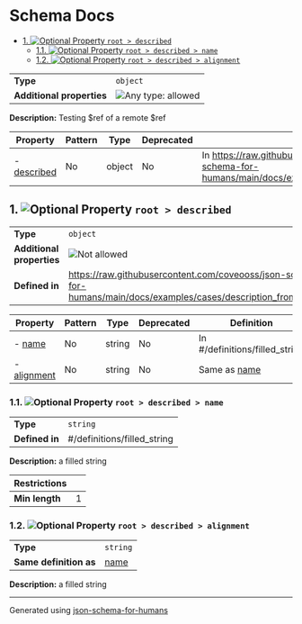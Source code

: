 # Schema Docs

- [1. ![Optional](https://img.shields.io/badge/Optional-yellow) Property `root > described`](#described)
  - [1.1. ![Optional](https://img.shields.io/badge/Optional-yellow) Property `root > described > name`](#described_name)
  - [1.2. ![Optional](https://img.shields.io/badge/Optional-yellow) Property `root > described > alignment`](#described_alignment)

|                           |                                                                             |
| ------------------------- | --------------------------------------------------------------------------- |
| **Type**                  | `object`                                                                    |
| **Additional properties** | ![Any type: allowed](https://img.shields.io/badge/Any%20type-allowed-green) |

**Description:** Testing $ref of a remote $ref

| Property                   | Pattern | Type   | Deprecated | Definition                                                                                                              | Title/Description |
| -------------------------- | ------- | ------ | ---------- | ----------------------------------------------------------------------------------------------------------------------- | ----------------- |
| - [described](#described ) | No      | object | No         | In https://raw.githubusercontent.com/coveooss/json-schema-for-humans/main/docs/examples/cases/description_from_ref.json | -                 |

## <a name="described"></a>1. ![Optional](https://img.shields.io/badge/Optional-yellow) Property `root > described`

|                           |                                                                                                                      |
| ------------------------- | -------------------------------------------------------------------------------------------------------------------- |
| **Type**                  | `object`                                                                                                             |
| **Additional properties** | ![Not allowed](https://img.shields.io/badge/Not%20allowed-red)                                                       |
| **Defined in**            | https://raw.githubusercontent.com/coveooss/json-schema-for-humans/main/docs/examples/cases/description_from_ref.json |

| Property                             | Pattern | Type   | Deprecated | Definition                       | Title/Description |
| ------------------------------------ | ------- | ------ | ---------- | -------------------------------- | ----------------- |
| - [name](#described_name )           | No      | string | No         | In #/definitions/filled_string   | a filled string   |
| - [alignment](#described_alignment ) | No      | string | No         | Same as [name](#described_name ) | a filled string   |

### <a name="described_name"></a>1.1. ![Optional](https://img.shields.io/badge/Optional-yellow) Property `root > described > name`

|                |                             |
| -------------- | --------------------------- |
| **Type**       | `string`                    |
| **Defined in** | #/definitions/filled_string |

**Description:** a filled string

| Restrictions   |   |
| -------------- | - |
| **Min length** | 1 |

### <a name="described_alignment"></a>1.2. ![Optional](https://img.shields.io/badge/Optional-yellow) Property `root > described > alignment`

|                        |                         |
| ---------------------- | ----------------------- |
| **Type**               | `string`                |
| **Same definition as** | [name](#described_name) |

**Description:** a filled string

----------------------------------------------------------------------------------------------------------------------------
Generated using [json-schema-for-humans](https://github.com/coveooss/json-schema-for-humans)

